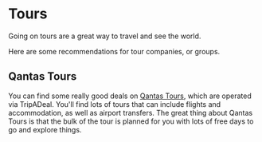 # Tours

Going on tours are a great way to travel and see the world.

Here are some recommendations for tour companies, or groups.

## Qantas Tours

You can find some really good deals on [Qantas Tours](https://tours.qantas.com/), which are operated via TripADeal. You'll find lots of tours that can include flights and accommodation, as well as airport transfers. The great thing about Qantas Tours is that the bulk of the tour is planned for you with lots of free days to go and explore things.
